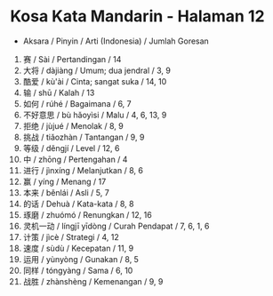 # Kosa Kata Mandarin - Halaman 12

- Aksara / Pinyin / Arti (Indonesia) / Jumlah Goresan
1. 赛 / Sài / Pertandingan / 14
2. 大将 / dàjiàng / Umum; dua jendral / 3, 9
3. 酷爱 / kù'ài / Cinta; sangat suka / 14, 10
4. 输 / shū / Kalah / 13
5. 如何 / rúhé / Bagaimana / 6, 7 
6. 不好意思 / bù hǎoyìsi / Malu / 4, 6, 13, 9
7. 拒绝 / jùjué / Menolak / 8, 9
8. 挑战 / tiǎozhàn / Tantangan / 9, 9
9. 等级 / děngjí / Level / 12, 6
10. 中 / zhōng / Pertengahan / 4
11. 进行 / jìnxíng / Melanjutkan / 8, 6
12. 赢 / yíng / Menang / 17
13. 本来 / běnlái / Asli / 5, 7
14. 的话 / Dehuà / Kata-kata / 8, 8
15. 琢磨 / zhuómó / Renungkan / 12, 16
16. 灵机一动 / língjī yīdòng / Curah Pendapat / 7, 6, 1, 6
17. 计策 / jìcè / Strategi / 4, 12
18. 速度 / sùdù / Kecepatan / 11, 9
19. 运用 / yùnyòng / Gunakan / 8, 5
20. 同样 / tóngyàng / Sama / 6, 10
21. 战胜 / zhànshèng / Kemenangan / 9, 9